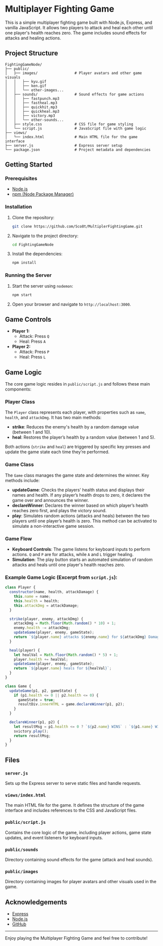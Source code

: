 # Multiplayer Fighting Game

This is a simple multiplayer fighting game built with Node.js, Express, and vanilla JavaScript. It allows two players to attack and heal each other until one player's health reaches zero. The game includes sound effects for attacks and healing actions.

## Project Structure

```
FightingGameNode/
├── public/
│   ├── images/                 # Player avatars and other game visuals
│   │   ├── kyu.gif
│   │   ├── ken.gif
│   │   └── other-images...
│   ├── sounds/                 # Sound effects for game actions
│   │   ├── fastpunch.mp3
│   │   ├── fastheal.mp3
│   │   ├── quickhit.mp3
│   │   ├── quickheal.mp3
│   │   ├── victory.mp3
│   │   └── other-sounds...
│   ├── style.css               # CSS file for game styling
│   └── script.js               # JavaScript file with game logic
├── views/
│   └── index.html              # Main HTML file for the game interface
├── server.js                   # Express server setup
└── package.json                # Project metadata and dependencies
```

## Getting Started

### Prerequisites

- [Node.js](https://nodejs.org/)
- [npm (Node Package Manager)](https://www.npmjs.com/)

### Installation

1. Clone the repository:
   ```sh
   git clone https://github.com/Sco8t/MultiplerFightingGame.git
   ```
2. Navigate to the project directory:
   ```sh
   cd FightingGameNode
   ```
3. Install the dependencies:
   ```sh
   npm install
   ```

### Running the Server

1. Start the server using `nodemon`:
   ```sh
   npm start
   ```
2. Open your browser and navigate to `http://localhost:3000`.

## Game Controls

- **Player 1:**
  - Attack: Press `Q`
  - Heal: Press `A`
- **Player 2:**
  - Attack: Press `P`
  - Heal: Press `L`

## Game Logic

The core game logic resides in `public/script.js` and follows these main components:

### Player Class
The `Player` class represents each player, with properties such as `name`, `health`, and `attackDmg`. It has two main methods:
- **strike**: Reduces the enemy's health by a random damage value (between 1 and 10).
- **heal**: Restores the player’s health by a random value (between 1 and 5).

Both actions (`strike` and `heal`) are triggered by specific key presses and update the game state each time they’re performed.

### Game Class
The `Game` class manages the game state and determines the winner. Key methods include:
- **updateGame**: Checks the players' health status and displays their names and health. If any player’s health drops to zero, it declares the game over and announces the winner.
- **declareWinner**: Declares the winner based on which player’s health reaches zero first, and plays the victory sound.
- **play**: Simulates random actions (attacks and heals) between the two players until one player’s health is zero. This method can be activated to simulate a non-interactive game session.

### Game Flow
- **Keyboard Controls**: The game listens for keyboard inputs to perform actions. `Q` and `P` are for attacks, while `A` and `L` trigger healing.
- **Simulation**: The play button starts an automated simulation of random attacks and heals until one player's health reaches zero.

### Example Game Logic (Excerpt from `script.js`):

```javascript
class Player {
  constructor(name, health, attackDamage) {
    this.name = name;
    this.health = health;
    this.attackDmg = attackDamage;
  }

  strike(player, enemy, attackDmg) {
    attackDmg = Math.floor(Math.random() * 10) + 1;
    enemy.health -= attackDmg;
    updateGame(player, enemy, gameState);
    return `${player.name} attacks ${enemy.name} for ${attackDmg} Damage`;
  }

  heal(player) {
    let healVal = Math.floor(Math.random() * 5) + 1;
    player.health += healVal;
    updateGame(player, enemy, gameState);
    return `${player.name} heals for ${healVal}`;
  }
}

class Game {
  updateGame(p1, p2, gameState) {
    if (p1.health <= 0 || p2.health <= 0) {
      gameState = true;
      resultDiv.innerHTML = game.declareWinner(p1, p2);
    }
  }

  declareWinner(p1, p2) {
    let resultMsg = p1.health <= 0 ? `${p2.name} WINS` : `${p1.name} WINS`;
    svictory.play();
    return resultMsg;
  }
}
```

## Files

### `server.js`

Sets up the Express server to serve static files and handle requests.

### `views/index.html`

The main HTML file for the game. It defines the structure of the game interface and includes references to the CSS and JavaScript files.

### `public/script.js`

Contains the core logic of the game, including player actions, game state updates, and event listeners for keyboard inputs.

### `public/sounds`

Directory containing sound effects for the game (attack and heal sounds).

### `public/images`

Directory containing images for player avatars and other visuals used in the game.

## Acknowledgements

- [Express](https://expressjs.com/)
- [Node.js](https://nodejs.org/)
- [GitHub](https://github.com/)

---
Enjoy playing the Multiplayer Fighting Game and feel free to contribute!
```
